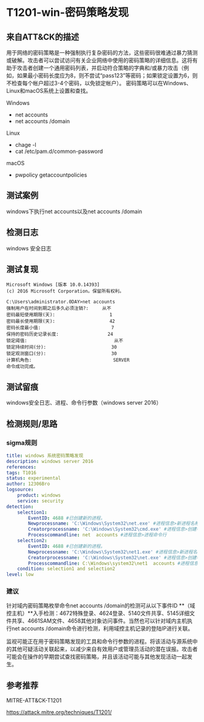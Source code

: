 # T1201-win-密码策略发现

## 来自ATT&CK的描述

用于网络的密码策略是一种强制执行复杂密码的方法，这些密码很难通过暴力猜测或破解。攻击者可以尝试访问有关企业网络中使用的密码策略的详细信息。这将有助于攻击者创建一个通用密码列表，并启动符合策略的字典和/或暴力攻击（例如，如果最小密码长度应为8，则不尝试“pass123”等密码；如果锁定设置为6，则不检查每个帐户超过3-4个密码，以免锁定帐户）。
密码策略可以在Windows、Linux和macOS系统上设置和查找。

Windows

- net accounts
- net accounts /domain

Linux

- chage -l
- cat /etc/pam.d/common-password

macOS

- pwpolicy getaccountpolicies

## 测试案例

windows下执行net accounts以及net accounts /domain

## 检测日志

windows  安全日志

## 测试复现

```dos
Microsoft Windows [版本 10.0.14393]
(c) 2016 Microsoft Corporation。保留所有权利。

C:\Users\administrator.0DAY>net accounts
强制用户在时间到期之后多久必须注销?:     从不
密码最短使用期限(天):                    1
密码最长使用期限(天):                    42
密码长度最小值:                          7
保持的密码历史记录长度:                  24
锁定阈值:                                从不
锁定持续时间(分):                        30
锁定观测窗口(分):                        30
计算机角色:                              SERVER
命令成功完成。
```

## 测试留痕

windows安全日志、进程、命令行参数（windows server 2016）

## 检测规则/思路

### sigma规则

```yml
title: windows 系统密码策略发现
description: windows server 2016
references:
tags: T1016
status: experimental
author: 12306Bro
logsource:
    product: windows
    service: security
detection:
    selection1:
        EventID: 4688 #已创建新的进程。
        Newprocessname: 'C:\Windows\System32\net.exe' #进程信息>新进程名称
        Creatorprocessname: 'C:\Windows\System32\cmd.exe' #进程信息>创建者进程名称
        Processcommandline: net  accounts #进程信息>进程命令行
    selection2:
        EventID: 4688 #已创建新的进程。
        Newprocessname: 'C:\Windows\System32\net1.exe' #进程信息>新进程名称
        Creatorprocessname: 'C:\Windows\System32\net.exe' #进程信息>创建者进程名称
        Processcommandline: C:\Windows\system32\net1  accounts #进程信息>进程命令行
    condition: selection1 and selection2
level: low
```

### 建议

针对域内密码策略枚举命令net accounts /domain的检测可从以下事件ID **（域控主机）**入手检测：4672特殊登录、4624登录、5140文件共享、5145详细文件共享、4661SAM文件、4658其他对象访问事件。当然也可以针对域内主机执行net accounts /domain命令进行检测，利用域控主机记录的登陆IP进行关联。

监视可能正在用于密码策略发现的工具和命令行参数的进程。将该活动与源系统中的其他可疑活动关联起来，以减少来自有效用户或管理员活动的潜在误报。攻击者可能会在操作的早期尝试查找密码策略，并且该活动可能与其他发现活动一起发生。

## 参考推荐

MITRE-ATT&CK-T1201

<https://attack.mitre.org/techniques/T1201/>
